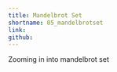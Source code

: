 ```yaml
---
title: Mandelbrot Set
shortname: 05_mandelbrotset
link:
github:
---
```


Zooming in into mandelbrot set